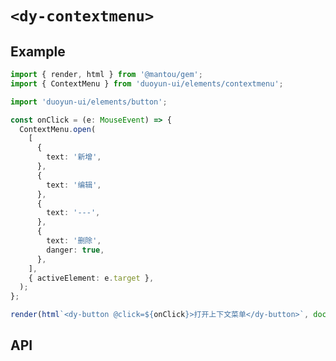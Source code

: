# `<dy-contextmenu>`

## Example

<gbp-sandpack dependencies="@mantou/gem, duoyun-ui">

```ts
import { render, html } from '@mantou/gem';
import { ContextMenu } from 'duoyun-ui/elements/contextmenu';

import 'duoyun-ui/elements/button';

const onClick = (e: MouseEvent) => {
  ContextMenu.open(
    [
      {
        text: '新增',
      },
      {
        text: '编辑',
      },
      {
        text: '---',
      },
      {
        text: '删除',
        danger: true,
      },
    ],
    { activeElement: e.target },
  );
};

render(html`<dy-button @click=${onClick}>打开上下文菜单</dy-button>`, document.getElementById('root'));
```

</gbp-sandpack>

## API

<gbp-api src="/src/elements/contextmenu.ts"></gbp-api>
